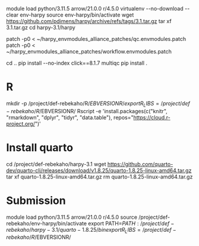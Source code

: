 module load python/3.11.5 arrow/21.0.0 r/4.5.0
virtualenv --no-download --clear env-harpy
source env-harpy/bin/activate
wget https://github.com/pdimens/harpy/archive/refs/tags/3.1.tar.gz
tar xf 3.1.tar.gz
cd harpy-3.1/harpy

patch -p0 < ~/harpy_envmodules_alliance_patches/qc.envmodules.patch
patch -p0 < ~/harpy_envmodules_alliance_patches/workflow.envmodules.patch

cd ..
pip install --no-index click==8.1.7 multiqc
pip install .

# R
mkdir -p /project/def-rebekaho/R/$EBVERSIONR/
export R_LIBS=/project/def-rebekaho/R/$EBVERSIONR/
Rscript -e 'install.packages(c("knitr", "rmarkdown", "dplyr", "tidyr", "data.table"), repos="https://cloud.r-project.org/")'

# Install quarto
cd /project/def-rebekaho/harpy-3.1
wget https://github.com/quarto-dev/quarto-cli/releases/download/v1.8.25/quarto-1.8.25-linux-amd64.tar.gz
tar xf quarto-1.8.25-linux-amd64.tar.gz
rm quarto-1.8.25-linux-amd64.tar.gz

# Submission
module load python/3.11.5 arrow/21.0.0 r/4.5.0
source /project/def-rebekaho/env-harpy/bin/activate
export PATH=$PATH:/project/def-rebekaho/harpy-3.1/quarto-1.8.25/bin
export R_LIBS=/project/def-rebekaho/R/$EBVERSIONR/
  